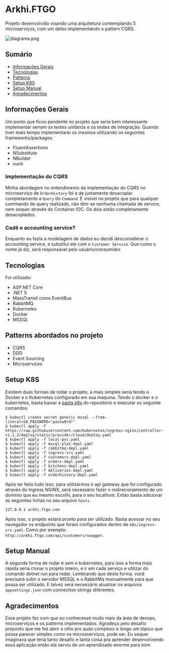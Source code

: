 # Arkhi.FTGO
Projeto desenvolvido visando uma arquitetura contemplando 5 microserviços, com um deles implementando o pattern CQRS.

![diagrama.png](https://microservices.io/i/patterns/data/QuerySideService.png)
## Sumário
* [Informações Gerais](#informações-gerais)
* [Tecnologias](#tecnologias)
* [Patterns](#patterns-abordados-no-projeto)
* [Setup K8S](#setup-k8s)
* [Setup Manual](#setup-manual)
* [Agradecimentos](#agradecimentos)

## Informações Gerais
Um ponto que ficou pendente no projeto que seria bem interessante implementar seriam os testes unitários e os testes de integração. Quando tiver mais tempo implementarei os mesmos utilizando os seguintes frameworks/packages:
* FluentAssertions
* NSubstitute
* NBuilder
* xunit

### Implementação do CQRS
Minha abordagem no entendimento da implementação do CQRS no microserviço de `OrderHistory` foi a de justamente desacoplar completamente a `Query` do `Command`. É visível no projeto que para qualquer commando de query realizado, não têm-se nenhuma chamada de service, nem sequer através do Container IOC. Os dois estão completamente desacoplados.

### Cadê o accounting service?
Enquanto eu fazia a modelagem de dados eu decidi desconsiderar o accounting service, e substitui ele com o `Customer Service`. Que como o nome já diz, será responsável pelo usuário/consumidor.

## Tecnologias
Foi utilizado:
* ASP.NET Core
* .NET 5
* MassTransit como EventBus
* RabbitMQ
* Kubernetes
* Docker
* MSSQL
## Patterns abordados no projeto
* CQRS
* DDD
* Event Sourcing
* Microservices
## Setup K8S
Existem duas formas de rodar o projeto, a mais simples seria tendo o Docker e o Kubernetes configurado em sua maquina. Tendo o docker e o kubernetes, basta baixar a [pasta k8s](https://github.com/tcortega/Arkhi.FTGO/tree/master/k8s) do repositório e executar os seguinte comandos:
```
$ kubectl create secret generic mssql --from-literal=SA_PASSWORD="passw0rd!"
$ kubectl apply -f https://raw.githubusercontent.com/kubernetes/ingress-nginx/controller-v1.1.2/deploy/static/provider/cloud/deploy.yaml
$ kubectl apply -f local-pvc.yaml
$ kubectl apply -f mssql-plat-depl.yaml
$ kubectl apply -f rabbitmq-depl.yaml
$ kubectl apply -f ingress-srv.yaml
$ kubectl apply -f customers-depl.yaml
$ kubectl apply -f orders-depl.yaml
$ kubectl apply -f kitchens-depl.yaml
$ kubectl apply -f deliveries-depl.yaml
$ kubectl apply -f orderhistory-depl.yaml
```
Após ter feito tudo isso, para utilizarmos o api gateway que foi configurado através do Ingress NGINX, será necessário fazer o redirecionamento de um domínio que eu mesmo escolhi, para o seu localhost. Então basta adicionar as seguintes linhas no seu arquivo `hosts`.
```
127.0.0.1 arkhi.ftgo.com
```
Após isso, o projeto estará pronto para ser utilizado. Basta acessar no seu navegador os endpoints que foram configurados dentro de `k8s/ingress-srv.yaml`. Como por exemplo: `http://arkhi.ftgo.com/api/customers/swagger`.
## Setup Manual
A segunda forma de rodar é sem o kubernetes, para isso a forma mais rápida seria clonar o projeto inteiro, e ir em cada serviço e utilizar do comando dotnet run para rodar. Lembrando que desta forma, você precisará subir o servidor MSSQL e o RabbitMq manualmente para que possa ser utilizado. E talvez será necessário atualizar os arquivos `appsettings.json` com connection strings diferentes.

## Agradecimentos
Esse projeto fez com que eu conhecesse muito mais da área de devops, microserviços e os patterns implementados. Agradeço pelo desafio proposto que me fez abrir o olho pro quão complexo e longo um tópico que possa parecer simples como os microsserviços, pode ser. Eu sequer imaginava que teria tanto desafio e tanta coisa pra aprender desenvolvendo essa aplicação então ela serviu de um aprendizado enorme para mim.